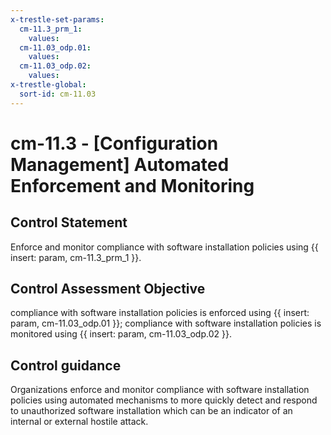 ```yaml
---
x-trestle-set-params:
  cm-11.3_prm_1:
    values:
  cm-11.03_odp.01:
    values:
  cm-11.03_odp.02:
    values:
x-trestle-global:
  sort-id: cm-11.03
---
```


# cm-11.3 - \[Configuration Management\] Automated Enforcement and Monitoring

## Control Statement

Enforce and monitor compliance with software installation policies using {{ insert: param, cm-11.3_prm_1 }}.

## Control Assessment Objective

compliance with software installation policies is enforced using {{ insert: param, cm-11.03_odp.01 }};
compliance with software installation policies is monitored using {{ insert: param, cm-11.03_odp.02 }}.

## Control guidance

Organizations enforce and monitor compliance with software installation policies using automated mechanisms to more quickly detect and respond to unauthorized software installation which can be an indicator of an internal or external hostile attack.
